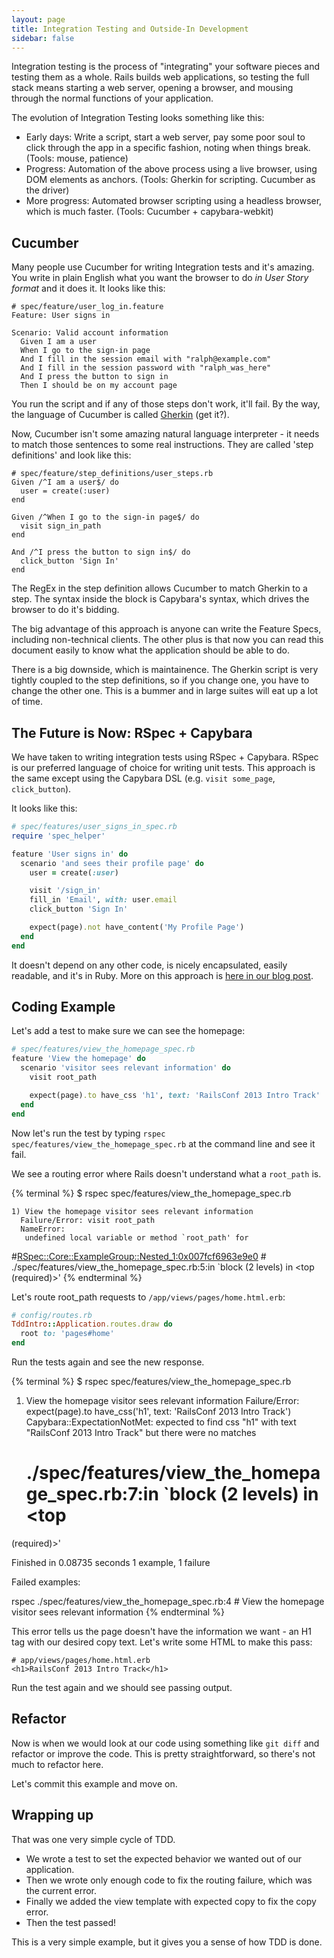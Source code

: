 ```yaml
---
layout: page
title: Integration Testing and Outside-In Development
sidebar: false
---
```


Integration testing is the process of "integrating" your software pieces and
testing them as a whole. Rails builds web applications, so testing the full
stack means starting a web server, opening a browser, and mousing through the
normal functions of your application.

The evolution of Integration Testing looks something like this:

- Early days: Write a script, start a web server, pay some poor soul to click
  through the app in a specific fashion, noting when things break. (Tools:
  mouse, patience)
- Progress: Automation of the above process using a live browser, using DOM
  elements as anchors. (Tools: Gherkin for scripting. Cucumber as the driver)
- More progress: Automated browser scripting using a headless browser, which is
  much faster. (Tools: Cucumber + capybara-webkit)

## Cucumber

Many people use Cucumber for writing Integration tests and it's amazing. You
write in plain English what you want the browser to do _in User Story format_
and it does it. It looks like this:

```cucumber
# spec/feature/user_log_in.feature
Feature: User signs in

Scenario: Valid account information
  Given I am a user
  When I go to the sign-in page
  And I fill in the session email with "ralph@example.com"
  And I fill in the session password with "ralph_was_here"
  And I press the button to sign in
  Then I should be on my account page
```

You run the script and if any of those steps don't work, it'll fail. By the way,
the language of Cucumber is called [Gherkin][1] (get it?).

Now, Cucumber isn't some amazing natural language interpreter - it needs to
match those sentences to some real instructions. They are called 'step
definitions' and look like this:

```cucumber
# spec/feature/step_definitions/user_steps.rb
Given /^I am a user$/ do
  user = create(:user)
end

Given /^When I go to the sign-in page$/ do
  visit sign_in_path
end

And /^I press the button to sign in$/ do
  click_button 'Sign In'
end
```

The RegEx in the step definition allows Cucumber to match Gherkin to a step. The
syntax inside the block is Capybara's syntax, which drives the browser to do
it's bidding.

The big advantage of this approach is anyone can write the Feature Specs,
including non-technical clients. The other plus is that now you can read this
document easily to know what the application should be able to do.

There is a big downside, which is maintainence. The Gherkin script is very
tightly coupled to the step definitions, so if you change one, you have to
change the other one. This is a bummer and in large suites will eat up a lot of
time.


## The Future is Now: RSpec + Capybara

We have taken to writing integration tests using RSpec + Capybara. RSpec is our
preferred language of choice for writing unit tests. This approach is the same
except using the Capybara DSL (e.g. `visit some_page`, `click_button`).

It looks like this:

```ruby
# spec/features/user_signs_in_spec.rb
require 'spec_helper'

feature 'User signs in' do
  scenario 'and sees their profile page' do
    user = create(:user)

    visit '/sign_in'
    fill_in 'Email', with: user.email
    click_button 'Sign In'

    expect(page).not have_content('My Profile Page')
  end
end
```

It doesn't depend on any other code, is nicely encapsulated, easily readable,
and it's in Ruby. More on this approach is [here in our blog post][2].

## Coding Example

Let's add a test to make sure we can see the homepage:

```ruby
# spec/features/view_the_homepage_spec.rb
feature 'View the homepage' do
  scenario 'visitor sees relevant information' do
    visit root_path

    expect(page).to have_css 'h1', text: 'RailsConf 2013 Intro Track'
  end
end
```

Now let's run the test by typing `rspec spec/features/view_the_homepage_spec.rb` at the command line and see it fail.

We see a routing error where Rails doesn't understand what a `root_path` is.

{% terminal %}
  $ rspec spec/features/view_the_homepage_spec.rb

    1) View the homepage visitor sees relevant information
      Failure/Error: visit root_path
      NameError:
       undefined local variable or method `root_path' for
#<RSpec::Core::ExampleGroup::Nested_1:0x007fcf6963e9e0>
     # ./spec/features/view_the_homepage_spec.rb:5:in `block (2 levels) in <top
(required)>'
{% endterminal %}

Let's route root_path requests to `/app/views/pages/home.html.erb`:

```ruby
# config/routes.rb
TddIntro::Application.routes.draw do
  root to: 'pages#home'
end
```

Run the tests again and see the new response.

{% terminal %}
  $ rspec spec/features/view_the_homepage_spec.rb
  1) View the homepage visitor sees relevant information
     Failure/Error: expect(page).to have_css('h1', text: 'RailsConf 2013 Intro
Track')
     Capybara::ExpectationNotMet:
       expected to find css "h1" with text "RailsConf 2013 Intro Track" but
there were no matches
     # ./spec/features/view_the_homepage_spec.rb:7:in `block (2 levels) in <top
(required)>'

Finished in 0.08735 seconds
1 example, 1 failure

Failed examples:

rspec ./spec/features/view_the_homepage_spec.rb:4 # View the homepage visitor
sees relevant information
{% endterminal %}

This error tells us the page doesn't have the information we want - an H1 tag
with our desired copy text. Let's write some HTML to make this pass:

```html+erb
# app/views/pages/home.html.erb
<h1>RailsConf 2013 Intro Track</h1>
```

Run the test again and we should see passing output.

## Refactor

Now is when we would look at our code using something like `git diff` and
refactor or improve the code. This is pretty straightforward, so there's not
much to refactor here.

Let's commit this example and move on.

## Wrapping up

That was one very simple cycle of TDD.

- We wrote a test to set the expected behavior we wanted out of our application.
- Then we wrote only enough code to fix the routing failure, which was the
  current error.
- Finally we added the view template with expected copy to fix the copy error.
- Then the test passed!

This is a very simple example, but it gives you a sense of how TDD is done.

[1]: https://github.com/cucumber/cucumber/wiki/Gherkin
[2]: http://robots.thoughtbot.com/post/33771089985/rspec-integration-tests-with-capybara
